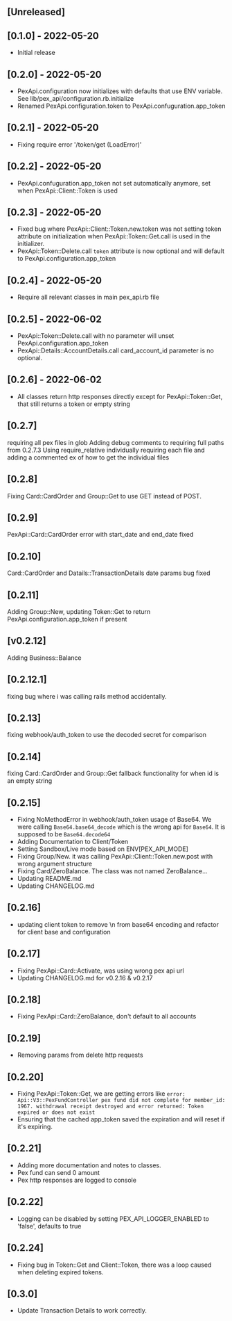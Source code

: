 ## [Unreleased]

## [0.1.0] - 2022-05-20

- Initial release

## [0.2.0] - 2022-05-20

- PexApi.configuration now initializes with defaults that use ENV variable. See lib/pex_api/configuration.rb.initialize
- Renamed PexApi.configuration.token to PexApi.confuguration.app_token

## [0.2.1] - 2022-05-20

- Fixing require error '/token/get (LoadError)'

## [0.2.2] - 2022-05-20

- PexApi.confuguration.app_token not set automatically anymore, set when PexApi::Client::Token is used

## [0.2.3] - 2022-05-20

- Fixed bug where PexApi::Client::Token.new.token was not setting token attribute on initialization when PexApi::Token::Get.call is used in the initializer.
- PexApi::Token::Delete.call `token` attribute is now optional and will default to PexApi.configuration.app_token

## [0.2.4] - 2022-05-20

- Require all relevant classes in main pex_api.rb file

## [0.2.5] - 2022-06-02

- PexApi::Token::Delete.call with no parameter will unset PexApi.configuration.app_token
- PexApi::Details::AccountDetails.call card_account_id parameter is no optional. 

## [0.2.6] - 2022-06-02

- All classes return http responses directly except for PexApi::Token::Get, that still returns a token or empty string

## [0.2.7]  
requiring all pex files in glob
Adding debug comments to
requiring full paths from 0.2.7.3
Using require_relative
individually requiring each file and adding a commented ex of how to get the individual files

## [0.2.8]
Fixing Card::CardOrder and Group::Get to use GET instead of POST.

## [0.2.9]
PexApi::Card::CardOrder error with start_date and end_date fixed

## [0.2.10] 
Card::CardOrder and Datails::TransactionDetails date params bug fixed

## [0.2.11] 
Adding Group::New, updating Token::Get to return PexApi.configuration.app_token if present

## [v0.2.12] 
Adding Business::Balance

## [0.2.12.1]
fixing bug where i was calling rails method accidentally.

## [0.2.13]
fixing webhook/auth_token to use the decoded secret for comparison

## [0.2.14]
fixing Card::CardOrder and Group::Get fallback functionality for when id is an empty string

## [0.2.15]
- Fixing NoMethodError in webhook/auth_token usage of Base64. We were calling `Base64.base64_decode` which is the wrong api for `Base64`. It is supposed to be `Base64.decode64`
- Adding Documentation to Client/Token
- Setting Sandbox/Live mode based on ENV[PEX_API_MODE]
- Fixing Group/New. it was calling PexApi::Client::Token.new.post with wrong argument structure
- Fixing Card/ZeroBalance. The class was not named ZeroBalance...
- Updating README.md
- Updating CHANGELOG.md

## [0.2.16]
- updating client token to remove \n from base64 encoding and refactor for client base and configuration

## [0.2.17]
- Fixing PexApi::Card::Activate, was using wrong pex api url
- Updating CHANGELOG.md for v0.2.16 & v0.2.17

## [0.2.18]
- Fixing PexApi::Card::ZeroBalance, don't default to all accounts

## [0.2.19]
- Removing params from delete http requests

## [0.2.20]
- Fixing PexApi::Token::Get, we are getting errors like `error: Api::V3::PexFundController pex fund did not complete for member_id: 1967. withdrawal receipt destroyed and error returned: Token expired or does not exist`
- Ensuring that the cached app_token saved the expiration and will reset if it's expiring.

## [0.2.21]
- Adding more documentation and notes to classes. 
- Pex fund can send 0 amount
- Pex http responses are logged to console

## [0.2.22]
- Logging can be disabled by setting PEX_API_LOGGER_ENABLED to 'false', defaults to true

## [0.2.24]
- Fixing bug in Token::Get and Client::Token, there was a loop caused when deleting expired tokens. 

## [0.3.0]
- Update Transaction Details to work correctly. 
